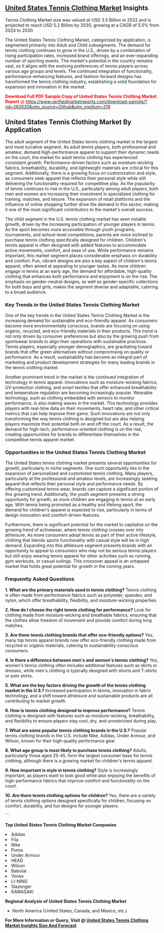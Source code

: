 <h2><a href="https://www.verifiedmarketreports.com/download-sample/?rid=263020&amp;utm_source=Github&amp;utm_medium=219" target="_blank">United States Tennis Clothing Market</a> Insights</h2><p>Tennis Clothing Market size was valued at USD 3.5 Billion in 2022 and is projected to reach USD 5.2 Billion by 2030, growing at a CAGR of 5.5% from 2024 to 2030.</p><p> <p>The United States Tennis Clothing Market, categorized by application, is segmented primarily into Adult and Child subsegments. The demand for tennis clothing continues to grow in the U.S., driven by a combination of rising participation rates, increased brand offerings, and an ever-expanding number of sporting events. The market's potential in the country remains vast, as it aligns with the evolving preferences of tennis players across various age groups and levels. The continued integration of functionality, performance-enhancing features, and fashion-forward designs has transformed the tennis clothing industry, establishing a solid foundation for expansion and innovation in the market. <p><span class=""><span style="color: #ff0000;"><strong>Download Full PDF Sample Copy of United States Tennis Clothing Market Report</strong> @ </span><a href="https://www.verifiedmarketreports.com/download-sample/?rid=263020&amp;utm_source=Github&amp;utm_medium=219" target="_blank">https://www.verifiedmarketreports.com/download-sample/?rid=263020&amp;utm_source=Github&amp;utm_medium=219</a></span></p></p> <h2>United States Tennis Clothing Market By Application</h2> <p>The adult segment of the United States tennis clothing market is the largest and most lucrative segment. As adult tennis players, both professional and amateur, demand high-performance apparel to support their dynamic needs on the court, the market for adult tennis clothing has experienced consistent growth. Performance-driven factors such as moisture-wicking fabrics, breathability, durability, and lightweight materials are critical for this segment. Additionally, there is a growing focus on customization and style, as consumers seek apparel that reflects their personal style while still delivering the functionality required for competitive play. As the popularity of tennis continues to rise in the U.S., particularly among adult players, both men and women are increasing their investment in specialized clothing for training, matches, and leisure. The expansion of retail platforms and the influence of online shopping further drive the demand in this sector, making it one of the most significant contributors to the market's overall success.</p> <p>The child segment in the U.S. tennis clothing market has seen notable growth, driven by the increasing participation of younger players in tennis. As the sport becomes more accessible through youth programs, tournaments, and school-level competitions, parents are more inclined to purchase tennis clothing specifically designed for children. Children's tennis apparel is often designed with added features to accommodate active movements, comfort, and ease of use. While performance remains important, this market segment places considerable emphasis on durability and comfort. Fun, vibrant designs are also a key aspect of children's tennis apparel, often aimed at appealing to younger tastes. As more children engage in tennis at an early age, the demand for affordable, high-quality clothing that enhances both performance and enjoyment is on the rise. The emphasis on gender-neutral designs, as well as gender-specific collections for both boys and girls, makes the segment diverse and adaptable, catering to a broad audience.</p> <h3>Key Trends in the United States Tennis Clothing Market</h3> <p>One of the key trends in the United States Tennis Clothing Market is the increasing demand for sustainable and eco-friendly apparel. As consumers become more environmentally conscious, brands are focusing on using organic, recycled, and eco-friendly materials in their products. This trend is not only driven by consumer preferences but also by the growing push from sportswear brands to align their operations with sustainable practices. Tennis players, especially younger demographics, are gravitating toward brands that offer green alternatives without compromising on quality or performance. As a result, sustainability has become an integral part of marketing and product development strategies for many leading brands in the tennis clothing market.</p> <p>Another prominent trend in the market is the continued integration of technology in tennis apparel. Innovations such as moisture-wicking fabrics, UV-protection clothing, and smart textiles that offer enhanced breathability and temperature regulation are becoming increasingly popular. Wearable technology, such as clothing embedded with sensors to monitor performance, is also making waves in the market. This technology provides players with real-time data on their movements, heart rate, and other critical metrics that can help improve their game. Such innovations are not only transforming the way tennis clothing is designed but are also helping players maximize their potential both on and off the court. As a result, the demand for high-tech, performance-oriented clothing is on the rise, creating opportunities for brands to differentiate themselves in the competitive tennis apparel market.</p> <h3>Opportunities in the United States Tennis Clothing Market</h3> <p>The United States tennis clothing market presents several opportunities for growth, particularly in niche segments. One such opportunity lies in the expansion of personalized and customized tennis clothing. Many players, particularly at the professional and amateur levels, are increasingly seeking apparel that reflects their personal style and performance needs. By offering customized tennis wear, brands can capture a significant portion of this growing trend. Additionally, the youth segment presents a strong opportunity for growth, as more children are engaging in tennis at an early age. With tennis being promoted as a healthy and lifelong sport, the demand for children's apparel is expected to rise, particularly in terms of design innovation and comfort-driven features.</p> <p>Furthermore, there is significant potential for the market to capitalize on the growing trend of activewear, where tennis clothing crosses over into athleisure. As more consumers adopt tennis as part of their active lifestyle, clothing that blends sports functionality with casual style will be in high demand. Expanding into this athleisure segment presents brands with an opportunity to appeal to consumers who may not be serious tennis players but still enjoy wearing tennis apparel for other activities such as running, gym workouts, or casual outings. This crossover appeal is an untapped market that holds great potential for growth in the coming years.</p> <h3>Frequently Asked Questions</h3> <p><b>1. What are the primary materials used in tennis clothing?</b> Tennis clothing is often made from performance fabrics such as polyester, spandex, and nylon, which offer breathability, flexibility, and moisture-wicking properties.</p> <p><b>2. How do I choose the right tennis clothing for performance?</b> Look for clothing made from moisture-wicking and breathable fabrics, ensuring that the clothes allow freedom of movement and provide comfort during long matches.</p> <p><b>3. Are there tennis clothing brands that offer eco-friendly options?</b> Yes, many top tennis apparel brands now offer eco-friendly clothing made from recycled or organic materials, catering to sustainability-conscious consumers.</p> <p><b>4. Is there a difference between men's and women's tennis clothing?</b> Yes, women's tennis clothing often includes additional features such as skirts or dresses, while men's clothing is typically designed with shorts and T-shirts or polo shirts.</p> <p><b>5. What are the key factors driving the growth of the tennis clothing market in the U.S.?</b> Increased participation in tennis, innovation in fabric technology, and a shift toward athleisure and sustainable products are all contributing to market growth.</p> <p><b>6. How is tennis clothing designed to improve performance?</b> Tennis clothing is designed with features such as moisture-wicking, breathability, and flexibility to ensure players stay cool, dry, and unrestricted during play.</p> <p><b>7. What are some popular tennis clothing brands in the U.S.?</b> Popular tennis clothing brands in the U.S. include Nike, Adidas, Under Armour, and Wilson, known for their high-quality performance gear.</p> <p><b>8. What age group is most likely to purchase tennis clothing?</b> Adults, particularly those aged 25-45, form the largest consumer base for tennis clothing, although there is a growing market for children's tennis apparel.</p> <p><b>9. How important is style in tennis clothing?</b> Style is increasingly important, as players want to look good while also enjoying the benefits of high-performance fabrics that improve comfort and functionality on the court.</p> <p><b>10. Are there tennis clothing options for children?</b> Yes, there are a variety of tennis clothing options designed specifically for children, focusing on comfort, durability, and fun designs for younger players.</p> ```</p><p><strong>Top United States Tennis Clothing Market Companies</strong></p><div data-test-id=""><p><li>Adidas</li><li> Fila</li><li> Nike</li><li> Puma</li><li> Under Armour</li><li> HEAD</li><li> Wilson</li><li> Babolat</li><li> Yonex</li><li> LI-NING</li><li> Slazenger</li><li> KAWASAKI</li></p><div><strong>Regional Analysis of&nbsp;United States Tennis Clothing Market</strong></div><ul><li dir="ltr"><p dir="ltr">North America&nbsp;(United States, Canada, and Mexico, etc.)</p></li></ul><p><strong>For More Information or Query, Visit @&nbsp;</strong><strong><a href="https://www.verifiedmarketreports.com/product/tennis-clothing-market/?utm_source=Github&amp;utm_medium=219" target="_blank">United States Tennis Clothing Market Insights Size And Forecast</a></strong></p></div>
